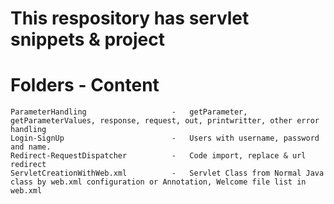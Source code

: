 # This respository has servlet snippets & project

# Folders                               -                 Content
    ParameterHandling                   -   getParameter, getParameterValues, response, request, out, printwritter, other error handling
    Login-SignUp                        -   Users with username, password and name.
    Redirect-RequestDispatcher          -   Code import, replace & url redirect
    ServletCreationWithWeb.xml          -   Servlet Class from Normal Java class by web.xml configuration or Annotation, Welcome file list in web.xml